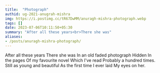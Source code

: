 ```yaml
---
title:  "Photograph"
authid: ug-2021-anugrah-mishra
img: https://i.postimg.cc/tR67DwMM/anuragh-mishra-photograph.webp
tags: []
date: 2023-07-06T10:11:50+05:30
summary: "After all these years<br>There she was"
aliases:
- /posts/anuragh-mishra-photograph/
---
```


After all these years
There she was
In an old faded photograph
Hidden
In the pages 
Of my favourite novel
Which I've read 
Probably a hundred times.
Still as young and beautiful
As the first time I ever laid 
My eyes on her.